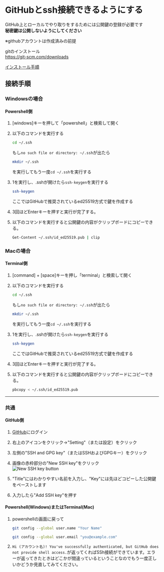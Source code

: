 # GitHubとssh接続できるようにする
GitHub上とローカルでやり取りをするためには公開鍵の登録が必要です  
**秘密鍵は公開しないようにしてください**

※githubアカウントは作成済みの前提

gitのインストール   
https://git-scm.com/downloads

[インストール手順](https://qiita.com/T-H9703EnAc/items/4fbe6593d42f9a844b1c)

## 接続手順
### Windowsの場合
#### Powershell側
1.  [windows]キーを押して「powershell」と検索して開く  

2.  以下のコマンドを実行する
    ```sh
    cd ~/.ssh
    ```
    もし`no such file or directory: ~/.ssh`が出たら
    ```sh
    mkdir ~/.ssh
    ```
    を実行してもう一度`cd ~/.ssh`を実行する

3.  1を実行し、.sshが開けたら`ssh-keygen`を実行する
    ```sh
    ssh-keygen
    ```
    ここではGitHubで推奨されているed25519方式で鍵を作成する

4.  3回ほどEnterキーを押すと実行が完了する。

5.  以下のコマンドを実行すると公開鍵の内容がクリップボードにコピーできる。
    ```sh
    Get-Content ~/.ssh/id_ed25519.pub | clip
    ```

### Macの場合
#### Terminal側

1.  [command] + [space]キーを押し「terminal」と検索して開く

2.  以下のコマンドを実行する
    ```sh
    cd ~/.ssh
    ```
    もし`no such file or directory: ~/.ssh`が出たら
    ```sh
    mkdir ~/.ssh
    ```
    を実行してもう一度`cd ~/.ssh`を実行する

3.  1を実行し、.sshが開けたら`ssh-keygen`を実行する
    ```sh
    ssh-keygen
    ```
    ここではGitHubで推奨されているed25519方式で鍵を作成する

4.  3回ほどEnterキーを押すと実行が完了する。

5.  以下のコマンドを実行すると公開鍵の内容がクリップボードにコピーできる。
    ```sh
    pbcopy < ~/.ssh/id_ed25519.pub
    ```

---

### 共通
#### GitHub側
1.  [GitHub](https://github.com)にログイン

2.  右上のアイコンをクリック→"Setting"（または設定）をクリック

3.  左側の"SSH and GPG key"（またはSSHおよびGPGキー）をクリック

4.  画像の赤枠部分の"New SSH key"をクリック  
![New SSH key button](https://github.com/tsubame-rustica/Frontend/assets/120567038/7ea99dfc-0d5e-4430-8ffc-a3ea25bc7e93)

5. "Title"にはわかりやすい名前を入力し、"Key"には先ほどコピーした公開鍵をペーストします

6.  入力したら"Add SSH key"を押す

#### Powershell(Windows)またはTerminal(Mac)
1.  powershellの画面に戻って
    ```sh
    git config --global user.name "Your Name"
    ```
    ```sh
    git config --global user.email "you@example.com"
    ```

3.  ```Hi (アカウント名)! You've successfully authenticated, but GitHub does not provide shell access.```が返ってくればSSh接続ができています。エラーが返ってきたときはどこかが間違っているということなのでもう一度正しいかどうか見直してみてください。
